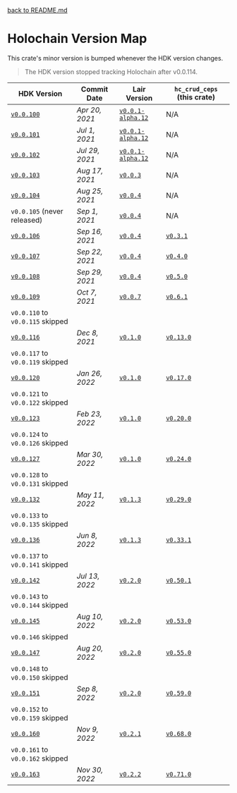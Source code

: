 [back to README.md](../README.md)

# Holochain Version Map

This crate's minor version is bumped whenever the HDK version changes.

> The HDK version stopped tracking Holochain after v0.0.114.

| HDK Version                                                                                        | Commit Date    | Lair Version                                                                                         | `hc_crud_ceps` (this crate)                                                |
|----------------------------------------------------------------------------------------------------|----------------|------------------------------------------------------------------------------------------------------|----------------------------------------------------------------------------|
| [`v0.0.100`](https://github.com/holochain/holochain/tree/3bd9181ea35c32993d1550591fd19720b31065f6) | *Apr 20, 2021* | [`v0.0.1-alpha.12`](https://github.com/holochain/lair/tree/2998dd3ad21928115b3a531cbc319e61bc896b78) | N/A                                                                        |
| [`v0.0.101`](https://github.com/holochain/holochain/tree/ea726cc05aa6064c3b8b4f85fddf3e89429f018e) | *Jul 1, 2021*  | [`v0.0.1-alpha.12`](https://github.com/holochain/lair/tree/2998dd3ad21928115b3a531cbc319e61bc896b78) | N/A                                                                        |
| [`v0.0.102`](https://github.com/holochain/holochain/tree/6535292238dc1fbd2b60433a2054f7787e4f060e) | *Jul 29, 2021* | [`v0.0.1-alpha.12`](https://github.com/holochain/lair/tree/2998dd3ad21928115b3a531cbc319e61bc896b78) | N/A                                                                        |
| [`v0.0.103`](https://github.com/holochain/holochain/tree/f3d17d993ad8d988402cc01d73a0095484efbabb) | *Aug 17, 2021* | [`v0.0.3`](https://github.com/holochain/lair/tree/6a9aab37c90566328c13c4d048d1afaf75fc39a9)          | N/A                                                                        |
| [`v0.0.104`](https://github.com/holochain/holochain/tree/d003eb7a45f1d7125c4701332202761721793d68) | *Aug 25, 2021* | [`v0.0.4`](https://github.com/holochain/lair/tree/d3155ac98ec550c6b5eb097923556958015f9354)          | N/A                                                                        |
| `v0.0.105` (never released)                                                                        | *Sep 1, 2021*  | [`v0.0.4`](https://github.com/holochain/lair/tree/d3155ac98ec550c6b5eb097923556958015f9354)          | N/A                                                                        |
| [`v0.0.106`](https://github.com/holochain/holochain/tree/b11908875a9f6a09e8939fbf6f45ff658e3d10a6) | *Sep 16, 2021* | [`v0.0.4`](https://github.com/holochain/lair/tree/d3155ac98ec550c6b5eb097923556958015f9354)          | [`v0.3.1`](https://github.com/mjbrisebois/rust-hc-crud-ceps/tree/v0.3.1)   |
| [`v0.0.107`](https://github.com/holochain/holochain/tree/221f3424a919224dcf1950d1059e8b88aba08f7b) | *Sep 22, 2021* | [`v0.0.4`](https://github.com/holochain/lair/tree/d3155ac98ec550c6b5eb097923556958015f9354)          | [`v0.4.0`](https://github.com/mjbrisebois/rust-hc-crud-ceps/tree/v0.4.0)   |
| [`v0.0.108`](https://github.com/holochain/holochain/tree/cad04aec3fb5f137b2d224ab29dcc204af7b9821) | *Sep 29, 2021* | [`v0.0.4`](https://github.com/holochain/lair/tree/d3155ac98ec550c6b5eb097923556958015f9354)          | [`v0.5.0`](https://github.com/mjbrisebois/rust-hc-crud-ceps/tree/v0.5.0)   |
| [`v0.0.109`](https://github.com/holochain/holochain/tree/e5a480ce735beaa8ae7434abdb1b6dc03d487ffa) | *Oct 7, 2021*  | [`v0.0.7`](https://github.com/holochain/lair/tree/bd92b76ad9cc18bc0c0db215e4bea9767c9003cf)          | [`v0.6.1`](https://github.com/mjbrisebois/rust-hc-crud-ceps/tree/v0.6.1)   |
| `v0.0.110` to  `v0.0.115` skipped                                                                  |                |                                                                                                      |                                                                            |
| [`v0.0.116`](https://github.com/holochain/holochain/tree/9d9a556e8236234bcca64ee33620012c8a6ab095) | *Dec 8, 2021*  | [`v0.1.0`](https://github.com/holochain/lair/tree/0343621e0bfa2a941ecf53363003d1f28b7ef0e6)          | [`v0.13.0`](https://github.com/mjbrisebois/rust-hc-crud-ceps/tree/v0.13.0) |
| `v0.0.117` to  `v0.0.119` skipped                                                                  |                |                                                                                                      |                                                                            |
| [`v0.0.120`](https://github.com/holochain/holochain/tree/4a449ee985053f5b8ee0f0688b949bd26bfcb3fc) | *Jan 26, 2022* | [`v0.1.0`](https://github.com/holochain/lair/tree/0343621e0bfa2a941ecf53363003d1f28b7ef0e6)          | [`v0.17.0`](https://github.com/mjbrisebois/rust-hc-crud-ceps/tree/v0.17.0) |
| `v0.0.121` to  `v0.0.122` skipped                                                                  |                |                                                                                                      |                                                                            |
| [`v0.0.123`](https://github.com/holochain/holochain/tree/3e49d501ce1b74a700d5abae9b8b26021885f012) | *Feb 23, 2022* | [`v0.1.0`](https://github.com/holochain/lair/tree/0343621e0bfa2a941ecf53363003d1f28b7ef0e6)          | [`v0.20.0`](https://github.com/mjbrisebois/rust-hc-crud-ceps/tree/v0.20.0) |
| `v0.0.124` to  `v0.0.126` skipped                                                                  |                |                                                                                                      |                                                                            |
| [`v0.0.127`](https://github.com/holochain/holochain/tree/ee7242f9aa014f1024cf90401b0a4d136b59323f) | *Mar 30, 2022* | [`v0.1.0`](https://github.com/holochain/lair/tree/0343621e0bfa2a941ecf53363003d1f28b7ef0e6)          | [`v0.24.0`](https://github.com/mjbrisebois/rust-hc-crud-ceps/tree/v0.24.0) |
| `v0.0.128` to  `v0.0.131` skipped                                                                  |                |                                                                                                      |                                                                            |
| [`v0.0.132`](https://github.com/holochain/holochain/tree/9356749f7fecf2414d2d388f74037514f65571ef) | *May 11, 2022* | [`v0.1.3`](https://github.com/holochain/lair/tree/27e3a4e305e2a5d48ba625aa3bfac9516d2583ed)          | [`v0.29.0`](https://github.com/mjbrisebois/rust-hc-crud-ceps/tree/v0.29.0) |
| `v0.0.133` to  `v0.0.135` skipped                                                                  |                |                                                                                                      |                                                                            |
| [`v0.0.136`](https://github.com/holochain/holochain/tree/7f204047c56a2c165b1442cd480828a03caadde2) | *Jun 8, 2022*  | [`v0.1.3`](https://github.com/holochain/lair/tree/27e3a4e305e2a5d48ba625aa3bfac9516d2583ed)          | [`v0.33.1`](https://github.com/mjbrisebois/rust-hc-crud-ceps/tree/v0.33.1) |
| `v0.0.137` to  `v0.0.141` skipped                                                                  |                |                                                                                                      |                                                                            |
| [`v0.0.142`](https://github.com/holochain/holochain/tree/88813d781247c9db4d254063a604c22813013af5) | *Jul 13, 2022* | [`v0.2.0`](https://github.com/holochain/lair/tree/20b18781d217f172187f16a0ef86b78eb1fcd3bd)          | [`v0.50.1`](https://github.com/mjbrisebois/rust-hc-crud-ceps/tree/v0.50.1) |
| `v0.0.143` to  `v0.0.144` skipped                                                                  |                |                                                                                                      |                                                                            |
| [`v0.0.145`](https://github.com/holochain/holochain/tree/005c15c06404f41baa77e4533a32cef93a69ed3b) | *Aug 10, 2022* | [`v0.2.0`](https://github.com/holochain/lair/tree/20b18781d217f172187f16a0ef86b78eb1fcd3bd)          | [`v0.53.0`](https://github.com/mjbrisebois/rust-hc-crud-ceps/tree/v0.53.0) |
| `v0.0.146`  skipped                                                                                |                |                                                                                                      |                                                                            |
| [`v0.0.147`](https://github.com/holochain/holochain/tree/ab8c5552111da73971554ea3d80e473c97b5c650) | *Aug 20, 2022* | [`v0.2.0`](https://github.com/holochain/lair/tree/20b18781d217f172187f16a0ef86b78eb1fcd3bd)          | [`v0.55.0`](https://github.com/mjbrisebois/rust-hc-crud-ceps/tree/v0.55.0) |
| `v0.0.148` to `v0.0.150` skipped                                                                   |                |                                                                                                      |                                                                            |
| [`v0.0.151`](https://github.com/holochain/holochain/tree/cf8adc073596f4f5fc3dcf31c30bc8ade47a6f93) | *Sep 8, 2022*  | [`v0.2.0`](https://github.com/holochain/lair/tree/20b18781d217f172187f16a0ef86b78eb1fcd3bd)          | [`v0.59.0`](https://github.com/mjbrisebois/rust-hc-crud-ceps/tree/v0.59.0) |
| `v0.0.152` to `v0.0.159` skipped                                                                   |                |                                                                                                      |                                                                            |
| [`v0.0.160`](https://github.com/holochain/holochain/tree/c39dac04fc87bc1325a8bb6fce275caedaa07eb3) | *Nov 9, 2022*  | [`v0.2.1`](https://github.com/holochain/lair/tree/840999730ff2a5bacea8a31ed8fbacc954291b5c)          | [`v0.68.0`](https://github.com/mjbrisebois/rust-hc-crud-ceps/tree/v0.68.0) |
| `v0.0.161` to `v0.0.162` skipped                                                                   |                |                                                                                                      |                                                                            |
| [`v0.0.163`](https://github.com/holochain/holochain/tree/64286bf7aa10e9e93032361a69843daa354fdb1b) | *Nov 30, 2022* | [`v0.2.2`](https://github.com/holochain/lair/tree/004d15c05f51bb625cb5c8db6e71f4a58ff4d3fe)          | [`v0.71.0`](https://github.com/mjbrisebois/rust-hc-crud-ceps/tree/v0.71.0) |
